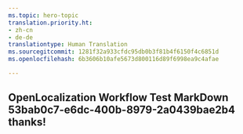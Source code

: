 ```yaml
---
ms.topic: hero-topic
translation.priority.ht:
- zh-cn
- de-de
translationtype: Human Translation
ms.sourcegitcommit: 1281f32a933cfdc95db0b3f81b4f6150f4c6851d
ms.openlocfilehash: 6b3606b10afe5673d800116d89f6998ea9c4afae

---
```

## OpenLocalization Workflow Test MarkDown 53bab0c7-e6dc-400b-8979-2a0439bae2b4 thanks!



<!--HONumber=Aug16_HO4-->


